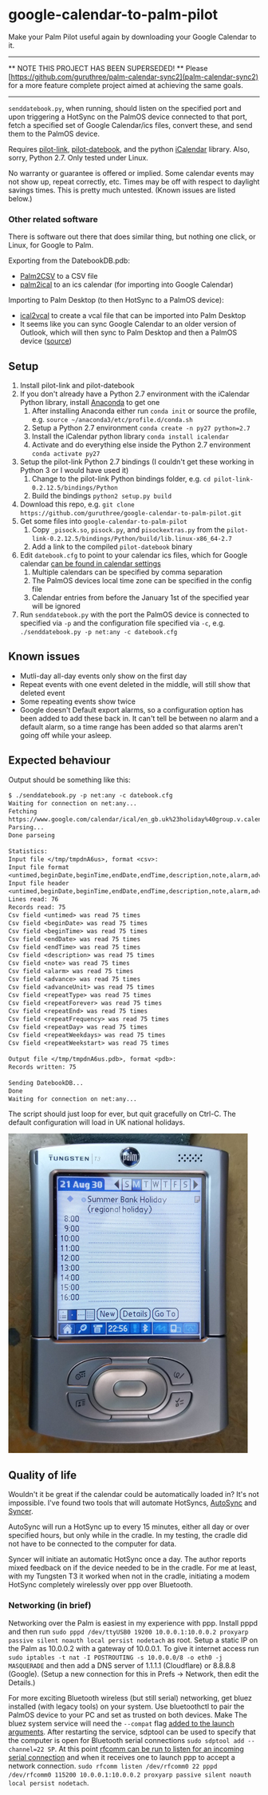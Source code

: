 # google-calendar-to-palm-pilot
Make your Palm Pilot useful again by downloading your Google Calendar to it.

---

** NOTE THIS PROJECT HAS BEEN SUPERSEDED! ** Please [https://github.com/guruthree/palm-calendar-sync2](palm-calendar-sync2) for a more feature complete project aimed at achieving the same goals.

---

`senddatebook.py`, when running, should listen on the specified port and upon triggering a HotSync on the PalmOS device connected to that port, fetch a specified set of Google Calendar/ics files, convert these, and send them to the PalmOS device.

Requires [pilot-link](https://github.com/jichu4n/pilot-link), [pilot-datebook](https://github.com/guruthree/pilot-datebook), and the python [iCalendar](https://github.com/collective/icalendar) library. Also, sorry, Python 2.7. Only tested under Linux.

No warranty or guarantee is offered or implied. Some calendar events may not show up, repeat correctly, etc. Times may be off with respect to daylight savings times. This is pretty much untested. (Known issues are listed below.)

### Other related software

There is software out there that does similar thing, but nothing one click, or Linux, for Google to Palm.

Exporting from the DatebookDB.pdb:

* [Palm2CSV](https://www.palm2csv.com/) to a CSV file
* [palm2ical](https://hepunx.rl.ac.uk/~adye/software/palm/palm2ical/) to an ics calendar (for importing into Google Calendar)

Importing to Palm Desktop (to then HotSync to a PalmOS device):

* [ical2vcal](https://cpbotha.net/2007/04/26/google-calendar-to-palm-desktop-conversion/) to create a vcal file that can be imported into Palm Desktop
* It seems like you can sync Google Calendar to an older version of Outlook, which will then sync to Palm Desktop and then a PalmOS device ([source](https://old.reddit.com/r/Palm/comments/iq77sq/sync_google_calendar_through_hotsync/g4t3q5w/))

## Setup
1. Install pilot-link and pilot-datebook
2. If you don't already have a Python 2.7 environment with the iCalendar Python library, install [Anaconda](https://www.anaconda.com/products/individual) to get one
    1. After installing Anaconda either run `conda init` or source the profile, e.g. `source ~/anaconda3/etc/profile.d/conda.sh`
    2. Setup a Python 2.7 environment `conda create -n py27 python=2.7`
    3. Install the iCalendar python library `conda install icalendar`
    4. Activate and do everything else inside the Python 2.7 environment `conda activate py27`
3. Setup the pilot-link Python 2.7 bindings (I couldn't get these working in Python 3 or I would have used it)
    1. Change to the pilot-link Python bindings folder, e.g. `cd pilot-link-0.2.12.5/bindings/Python`
    2. Build the bindings `python2 setup.py build`
4. Download this repo, e.g. `git clone https://github.com/guruthree/google-calendar-to-palm-pilot.git`
5. Get some files into `google-calendar-to-palm-pilot`
    1. Copy `_pisock.so`, `pisock.py`, and `pisockextras.py` from the `pilot-link-0.2.12.5/bindings/Python/build/lib.linux-x86_64-2.7`
    2. Add a link to the compiled `pilot-datebook` binary
6. Edit `datebook.cfg` to point to your calendar ics files, which for Google calendar [can be found in calendar settings](https://support.google.com/calendar/answer/37648?hl=en#zippy=%2Cget-your-calendar-view-only)
    1. Multiple calendars can be specified by comma separation
    2. The PalmOS devices local time zone can be specified in the config file
    3. Calendar entries from before the January 1st of the specified year will be ignored
7. Run `senddatebook.py` with the port the PalmOS device is connected to specified via `-p` and the configuration file specified via `-c`, e.g. `./senddatebook.py -p net:any -c datebook.cfg`

## Known issues
* Mutli-day all-day events only show on the first day
* Repeat events with one event deleted in the middle, will still show that deleted event
* Some repeating events show twice
* Google doesn't Default export alarms, so a configuration option has been added to add these back in. It can't tell be between no alarm and a default alarm, so a time range has been added so that alarms aren't going off while your asleep.

## Expected behaviour
Output should be something like this:
```
$ ./senddatebook.py -p net:any -c datebook.cfg
Waiting for connection on net:any...
Fetching https://www.google.com/calendar/ical/en_gb.uk%23holiday%40group.v.calendar.google.com/public/basic.ics...
Parsing...
Done parseing
                                                  
Statistics:
Input file </tmp/tmpdnA6us>, format <csv>:
Input file format <untimed,beginDate,beginTime,endDate,endTime,description,note,alarm,advance,advanceUnit,repeatType,repeatForever,repeatEnd,repeatFrequency,repeatDay,repeatWeekdays,repeatWeekstart>
Input file header <untimed,beginDate,beginTime,endDate,endTime,description,note,alarm,advance,advanceUnit,repeatType,repeatForever,repeatEnd,repeatFrequency,repeatDay,repeatWeekdays,repeatWeekstart>
Lines read: 76
Records read: 75
Csv field <untimed> was read 75 times
Csv field <beginDate> was read 75 times
Csv field <beginTime> was read 75 times
Csv field <endDate> was read 75 times
Csv field <endTime> was read 75 times
Csv field <description> was read 75 times
Csv field <note> was read 75 times
Csv field <alarm> was read 75 times
Csv field <advance> was read 75 times
Csv field <advanceUnit> was read 75 times
Csv field <repeatType> was read 75 times
Csv field <repeatForever> was read 75 times
Csv field <repeatEnd> was read 75 times
Csv field <repeatFrequency> was read 75 times
Csv field <repeatDay> was read 75 times
Csv field <repeatWeekdays> was read 75 times
Csv field <repeatWeekstart> was read 75 times

Output file </tmp/tmpdnA6us.pdb>, format <pdb>:
Records written: 75

Sending DatebookDB...
Done
Waiting for connection on net:any...
```

The script should just loop for ever, but quit gracefully on Ctrl-C. The default configuration will load in UK national holidays.

![A Palm Tungsten T3 showing the date book on August 30th, 2021 with the "Summer Bank Holiday (regional Holiday)", imported via HotSync from Google Calendar.](screenshot.jpg)

## Quality of life
Wouldn't it be great if the calendar could be automatically loaded in? It's not impossible. I've found two tools that will automate HotSyncs, [AutoSync](https://archive.org/details/tucows_33516_AutoSync) and [Syncer](https://freeware.palmclub.nl/9f/132-syncer.html).

AutoSync will run a HotSync up to every 15 minutes, either all day or over specified hours, but only while in the cradle. In my testing, the cradle did not have to be connected to the computer for data.

Syncer will initiate an automatic HotSync once a day. The author reports mixed feedback on if the device needed to be in the cradle. For me at least, with my Tungsten T3 it worked when not in the cradle, initiating a modem HotSync completely wirelessly over ppp over Bluetooth.

### Networking (in brief)

Networking over the Palm is easiest in my experience with ppp. Install pppd and then run `sudo pppd /dev/ttyUSB0 19200 10.0.0.1:10.0.0.2 proxyarp passive silent noauth local persist nodetach` as root. Setup a static IP on the Palm as 10.0.0.2 with a gateway of 10.0.0.1. To give it internet access run `sudo iptables -t nat -I POSTROUTING -s 10.0.0.0/8 -o eth0 -j MASQUERADE` and then add a DNS server of 1.1.1.1 (Cloudflare) or 8.8.8.8 (Google). (Setup a new connection for this in Prefs -> Network, then edit the Details.)

For more exciting Bluetooth wireless (but still serial) networking, get bluez installed (with legacy tools) on your system. Use bluetoothctl to pair the PalmOS device to your PC and set as trusted on both devices. Make The bluez system service will need the `--compat` flag [added to the launch arguments](https://installfights.blogspot.com/2018/01/how-to-enable-bluetooth-connection-in.html). After restarting the service, sdptool can be used to specify that the computer is open for Bluetooth serial connections `sudo sdptool add --channel=22 SP`. At this point [rfcomm can be run to listen for an incoming serial connection](https://unix.stackexchange.com/questions/92255/how-do-i-connect-and-send-data-to-a-bluetooth-serial-port-on-linux) and when it receives one to launch ppp to accept a network connection. `sudo rfcomm listen /dev/rfcomm0 22 pppd /dev/rfcomm0 115200 10.0.0.1:10.0.0.2 proxyarp passive silent noauth local persist nodetach`.
